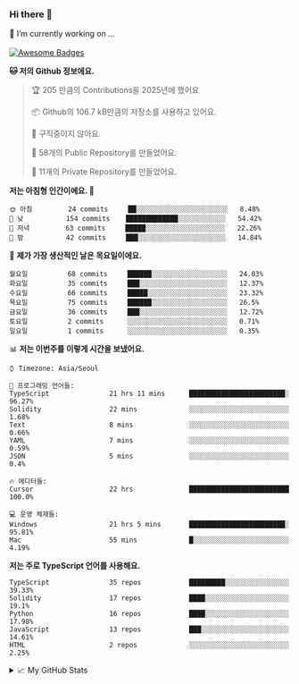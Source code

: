 ### Hi there 👋 
🔭 I’m currently working on ... </br></br>
[![Awesome Badges](https://img.shields.io/badge/Introduce-EN-green.svg)](https://github.com/tlatkdgus1/tlatkdgus1/blob/main/README.md.en)

<!--START_SECTION:waka-->
**🐱 저의 Github 정보에요.** 

> 🏆 205 만큼의 Contributions을 2025년에 했어요
 > 
> 📦 Github의 106.7 kB만큼의 저장소를 사용하고 있어요. 
 > 
> 🚫 구직중이지 않아요.
 > 
> 📜 58개의 Public Repository를 만들었어요. 
 > 
> 🔑 11개의 Private Repository를 만들었어요.  

**저는 아침형 인간이에요. 🐤** 

```text
🌞 아침         24 commits     ██░░░░░░░░░░░░░░░░░░░░░░░   8.48% 
🌆 낮　         154 commits    █████████████░░░░░░░░░░░░   54.42% 
🌃 저녁         63 commits     █████░░░░░░░░░░░░░░░░░░░░   22.26% 
🌙 밤　         42 commits     ███░░░░░░░░░░░░░░░░░░░░░░   14.84%

```
📅 **제가 가장 생산적인 날은 목요일이에요.** 

```text
월요일          68 commits     ██████░░░░░░░░░░░░░░░░░░░   24.03% 
화요일          35 commits     ███░░░░░░░░░░░░░░░░░░░░░░   12.37% 
수요일          66 commits     █████░░░░░░░░░░░░░░░░░░░░   23.32% 
목요일          75 commits     ██████░░░░░░░░░░░░░░░░░░░   26.5% 
금요일          36 commits     ███░░░░░░░░░░░░░░░░░░░░░░   12.72% 
토요일          2 commits      ░░░░░░░░░░░░░░░░░░░░░░░░░   0.71% 
일요일          1 commits      ░░░░░░░░░░░░░░░░░░░░░░░░░   0.35%

```


📊 **저는 이번주를 이렇게 시간을 보냈어요.** 

```text
⌚︎ Timezone: Asia/Seoul

💬 프로그래밍 언어들: 
TypeScript               21 hrs 11 mins      ████████████████████████░   96.27% 
Solidity                 22 mins             ░░░░░░░░░░░░░░░░░░░░░░░░░   1.68% 
Text                     8 mins              ░░░░░░░░░░░░░░░░░░░░░░░░░   0.66% 
YAML                     7 mins              ░░░░░░░░░░░░░░░░░░░░░░░░░   0.59% 
JSON                     5 mins              ░░░░░░░░░░░░░░░░░░░░░░░░░   0.4%

🔥 에디터들: 
Cursor                   22 hrs              █████████████████████████   100.0%

💻 운영 체제들: 
Windows                  21 hrs 5 mins       ████████████████████████░   95.81% 
Mac                      55 mins             █░░░░░░░░░░░░░░░░░░░░░░░░   4.19%

```

**저는 주로 TypeScript 언어를 사용해요.** 

```text
TypeScript               35 repos            █████████░░░░░░░░░░░░░░░░   39.33% 
Solidity                 17 repos            ████░░░░░░░░░░░░░░░░░░░░░   19.1% 
Python                   16 repos            ████░░░░░░░░░░░░░░░░░░░░░   17.98% 
JavaScript               13 repos            ███░░░░░░░░░░░░░░░░░░░░░░   14.61% 
HTML                     2 repos             ░░░░░░░░░░░░░░░░░░░░░░░░░   2.25%

```



<!--END_SECTION:waka-->

<details>
<summary>📈 My GitHub Stats</summary>
<p align="center"> <img src="https://github-readme-stats.vercel.app/api?username=tlatkdgus1&show_icons=true" alt="tlatkdgus1" />
</details>

